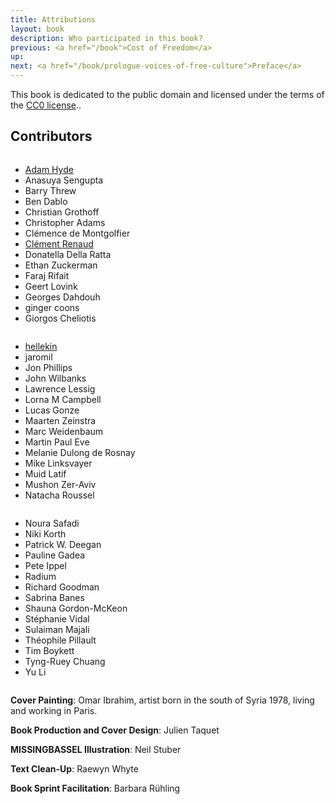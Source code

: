 ```yaml
---
title: Attributions
layout: book
description: Who participated in this book?
previous: <a href="/book">Cost of Freedom</a>
up: 
next: <a href="/book/prologue-voices-of-free-culture">Preface</a>
---
```


This book is dedicated to the public domain and licensed under the
terms of the [CC0 license](/book/appendix/cc0-license)..

## Contributors

<div class="row">
  <div class="four columns">
  <ul>
    <li><a href="./authors/adam-hyde">Adam Hyde</a></li>
    <li>Anasuya Sengupta</a></li>
    <li>Barry Threw</li>
    <li>Ben Dablo</li>
    <li>Christian Grothoff</li>
    <li>Christopher Adams</li>
    <li>Clémence de Montgolfier</a></li>
    <li><a href="./authors/clement-renaud">Clément Renaud</a></li>
    <li>Donatella Della Ratta</li>
    <li>Ethan Zuckerman</li>
    <li>Faraj Rifait</li>
    <li>Geert Lovink</li>
    <li>Georges Dahdouh</li>
    <li>ginger coons</li>
    <li>Giorgos Cheliotis</li>
  </ul>
</div>
<div class="four columns">
  <ul>
    <li><a href="./authors/hellekin">hellekin</a></li>
    <li>jaromil</li>
    <li>Jon Phillips</li>
    <li>John Wilbanks</li>
    <li>Lawrence Lessig</li>
    <li>Lorna M Campbell</li>
    <li>Lucas Gonze</li>
    <li>Maarten Zeinstra</li>
    <li>Marc Weidenbaum</li>
    <li>Martin Paul Eve</li>
    <li>Melanie Dulong de Rosnay</li>
    <li>Mike Linksvayer</li>
    <li>Muid Latif</li>
    <li>Mushon Zer-Aviv</li>
    <li>Natacha Roussel</li>
  </ul>
</div>
<div class="four columns">
  <ul>
    <li>Noura Safadi</li>
    <li>Niki Korth</li>
    <li>Patrick W. Deegan</li>
    <li>Pauline Gadea</li>
    <li>Pete Ippel</li>
    <li>Radium</li>
    <li>Richard Goodman</li>
    <li>Sabrina Banes</li>
    <li>Shauna Gordon-McKeon</li>
    <li>Stéphanie Vidal</li>
    <li>Sulaiman Majali</li>
    <li>Théophile Pillault</li>
    <li>Tim Boykett</li>
    <li>Tyng-Ruey Chuang</li>
    <li>Yu Li</li>
  </ul>
</div>
</div>

__Cover Painting__: Omar Ibrahim, artist born in the south of Syria
1978, living and working in Paris.

__Book Production and Cover Design__: Julien Taquet

__MISSINGBASSEL Illustration__: Neil Stuber

__Text Clean-Up__: Raewyn Whyte

__Book Sprint Facilitation__: Barbara Rühling
